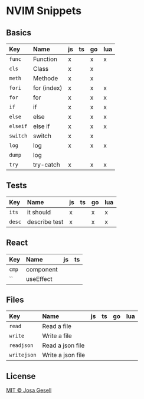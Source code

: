 # NVIM Snippets

## Basics

| Key      | Name          | js | ts | go | lua |
|:---------|:--------------|:---|:---|:---|:----|
| `func`   | Function      | x  |    | x  | x   |
| `cls`    | Class         | x  |    | x  |     |
| `meth`   | Methode       | x  |    | x  |     |
| `fori`   | for (index)   | x  |    | x  | x   |
| `for`    | for           | x  |    | x  | x   |
| `if`     | if            | x  |    | x  | x   |
| `else`   | else          | x  |    | x  | x   |
| `elseif` | else if       | x  |    | x  | x   |
| `switch` | switch        | x  |    | x  |     |
| `log`    | log           | x  |    | x  | x   |
| `dump`   | log           |    |    |    |     |
| `try`    | try-catch     | x  |    | x  | x   |

## Tests

| Key      | Name          | js | ts | go | lua |
|:---------|:--------------|:---|:---|:---|:----|
| `its`    | it should     | x  |    | x  | x   |
| `desc`   | describe test | x  |    | x  | x   |

## React

| Key      | Name          | js | ts |
|:---------|:--------------|:---|:---|
| `cmp`    | component     |    |    |
| ``       | useEffect     |    |    |

## Files

| Key         | Name              | js | ts | go | lua |
|:------------|:------------------|:---|:---|:---|:----|
| `read`      | Read a file       |    |    |    |     |
| `write`     | Write a file      |    |    |    |     |
| `readjson`  | Read a json file  |    |    |    |     |
| `writejson` | Write a json file |    |    |    |     |



## License

[MIT © Josa Gesell](LICENSE)
